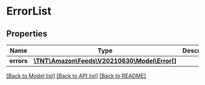 # ErrorList

## Properties
Name | Type | Description | Notes
------------ | ------------- | ------------- | -------------
**errors** | [**\TNT\Amazon\Feeds\V20210630\Model\Error[]**](Error.md) |  | 

[[Back to Model list]](../README.md#documentation-for-models) [[Back to API list]](../README.md#documentation-for-api-endpoints) [[Back to README]](../README.md)


